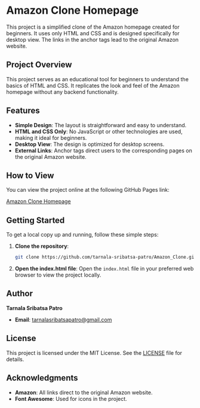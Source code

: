 # Amazon Clone Homepage

This project is a simplified clone of the Amazon homepage created for beginners. It uses only HTML and CSS and is designed specifically for desktop view. The links in the anchor tags lead to the original Amazon website.

## Project Overview

This project serves as an educational tool for beginners to understand the basics of HTML and CSS. It replicates the look and feel of the Amazon homepage without any backend functionality. 

## Features

- **Simple Design**: The layout is straightforward and easy to understand.
- **HTML and CSS Only**: No JavaScript or other technologies are used, making it ideal for beginners.
- **Desktop View**: The design is optimized for desktop screens.
- **External Links**: Anchor tags direct users to the corresponding pages on the original Amazon website.

## How to View

You can view the project online at the following GitHub Pages link:

[Amazon Clone Homepage](https://tarnala-sribatsa-patro.github.io/Amazon_Clone/)

## Getting Started

To get a local copy up and running, follow these simple steps:

1. **Clone the repository**:
    ```sh
    git clone https://github.com/tarnala-sribatsa-patro/Amazon_Clone.git
    ```

2. **Open the index.html file**:
    Open the `index.html` file in your preferred web browser to view the project locally.

## Author

**Tarnala Sribatsa Patro**

- **Email**: [tarnalasribatsapatro@gmail.com](mailto:tarnalasribatsapatro@gmail.com)

## License

This project is licensed under the MIT License. See the [LICENSE](LICENSE) file for details.

## Acknowledgments

- **Amazon**: All links direct to the original Amazon website.
- **Font Awesome**: Used for icons in the project.
